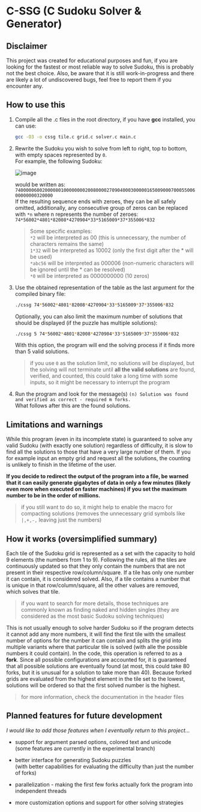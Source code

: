 # C-SSG (C Sudoku Solver & Generator)

## Disclaimer

This project was created for educational purposes and fun, if you are looking for the fastest or most reliable way to solve Sudoku, this is probably not the best choice. Also, be aware that it is still work-in-progress and there are likely a lot of undiscovered bugs, feel free to report them if you encounter any.

## How to use this

1. Compile all the .c files in the root directory, if you have **gcc** installed, you can use:

    ```bash
   gcc -O3 -o cssg tile.c grid.c solver.c main.c
   ```

2. Rewrite the Sudoku you wish to solve from left to right, top to bottom, with empty spaces represented by `0`. <br>
   For example, the following Sudoku:

   ![image](https://github.com/Jakubisek/C-SSG/assets/109464241/3e253891-02cc-464a-8de3-925af412cc84)
   
   would be written as: <br>
   `740000060020000801000000002008000027090400030000016500900070005500600000000320000` <br>
   If the resulting sequence ends with zeroes, they can be all safely omitted,
   additionally, any consecutive group of zeros can be replaced with `*n` where n represents the number of zeroes: <br>
   `74*56002*4801*82008*4270904*33*5165009*37*355006*832`

   > Some specific examples:<br>
   > `*2` will be interpreted as 00 (this is unnecessary, the number of characters remains the same) <br>
   > `1*32` will be interpreted as 10002 (only the first digit after the \* will be used) <br>
   > `*abc56` will be interpreted as 000006 (non-numeric characters will be ignored until the \* can be resolved) <br>
   > `*0` will be interpreted as 0000000000 (10 zeros) <br>

4. Use the obtained representation of the table as the last argument for the compiled binary file: <br>
    
    ```bash
    ./cssg 74*56002*4801*82008*4270904*33*5165009*37*355006*832
    ```

    Optionally, you can also limit the maximum number of solutions that should be displayed (if the puzzle has multiple solutions): <br>

    ```bash
   ./cssg 5 74*56002*4801*82008*4270904*33*5165009*37*355006*832
   ```

    With this option, the program will end the solving process if it finds more than 5 valid solutions. <br>

   > if you use `0` as the solution limit, no solutions will be displayed, but the solving will not terminate until **all the valid solutions** are found, verified, and counted,
   > this could take a long time with some inputs, so it might be necessary to interrupt the program

5. Run the program and look for the message(s) `(n) Solution was found and verified as correct - required m forks.` <br>
    What follows after this are the found solutions.

## Limitations and warnings

While this program (even in its incomplete state) is guaranteed to solve any valid Sudoku (with exactly one solution) regardless of difficulty, it is slow to find all the solutions to those that have a very large number of them. If you for example input an empty grid and request all the solutions, the counting is unlikely to finish in the lifetime of the user.

**If you decide to redirect the output of the program into a file, be warned that it can easily generate gigabytes of data in only a few minutes (likely even more when executed on faster machines) if you set the maximum number to be in the order of millions.**
> if you still want to do so, it might help to enable the macro for compacting solutions (removes the unnecessary grid symbols like `|,+,-,` leaving just the numbers)

## How it works (oversimplified summary)

Each tile of the Sudoku grid is represented as a set with the capacity to hold 9 elements (the numbers from 1 to 9). Following the rules, all the tiles are continuously updated so that they only contain the numbers that are not present in their respective row/column/square. If a tile has only one number it can contain, it is considered solved. Also, if a tile contains a number that is unique in that row/column/square, all the other values are removed, which solves that tile.
> if you want to search for more details, those techniques are commonly known as finding naked and hidden singles (they are considered as the most basic Sudoku solving techniques)

This is not usually enough to solve harder Sudoku so if the program detects it cannot add any more numbers, it will find the first tile with the smallest number of options for the number it can contain and splits the grid into multiple variants where that particular tile is solved (with alle the possible numbers it could contain). In the code, this operation is referred to as a **fork**. Since all possible configurations are accounted for, it is guaranteed that all possible solutions are eventually found (at most, this could take 80 forks, but it is unusual for a solution to take more than 40). Because forked grids are evaluated from the highest element in the tile set to the lowest, solutions will be ordered so that the first solved number is the highest.
> for more information, check the documentation in the header files

## Planned features for future development

_I would like to add those features when I eventually return to this project..._

- support for argument parsed options, colored text and unicode <br> (some features are currently in the experimental branch)

- better interface for generating Sudoku puzzles <br> (with better capabilities for evaluating the difficulty than just the number of forks)

- parallelization \- making the first few forks actually fork the program into independent threads

- more customization options and support for other solving strategies 

